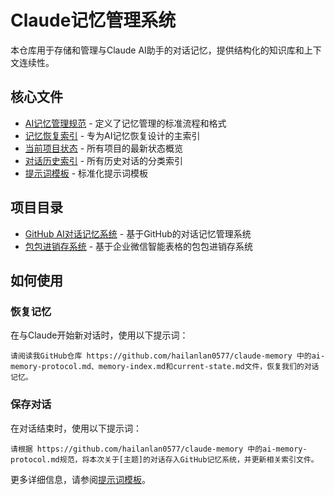 # Claude记忆管理系统

本仓库用于存储和管理与Claude AI助手的对话记忆，提供结构化的知识库和上下文连续性。

## 核心文件

- [AI记忆管理规范](./ai-memory-protocol.md) - 定义了记忆管理的标准流程和格式
- [记忆恢复索引](./memory-index.md) - 专为AI记忆恢复设计的主索引
- [当前项目状态](./current-state.md) - 所有项目的最新状态概览
- [对话历史索引](./chat-index.md) - 所有历史对话的分类索引
- [提示词模板](./prompt-templates.md) - 标准化提示词模板

## 项目目录

- [GitHub AI对话记忆系统](./projects/memory-system/) - 基于GitHub的对话记忆管理系统
- [包包进销存系统](./projects/qiwei/) - 基于企业微信智能表格的包包进销存系统

## 如何使用

### 恢复记忆

在与Claude开始新对话时，使用以下提示词：

```
请阅读我GitHub仓库 https://github.com/hailanlan0577/claude-memory 中的ai-memory-protocol.md、memory-index.md和current-state.md文件，恢复我们的对话记忆。
```

### 保存对话

在对话结束时，使用以下提示词：

```
请根据 https://github.com/hailanlan0577/claude-memory 中的ai-memory-protocol.md规范，将本次关于[主题]的对话存入GitHub记忆系统，并更新相关索引文件。
```

更多详细信息，请参阅[提示词模板](./prompt-templates.md)。
